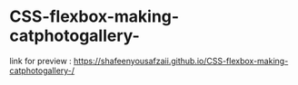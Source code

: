 # CSS-flexbox-making-catphotogallery-
link for preview : https://shafeenyousafzaii.github.io/CSS-flexbox-making-catphotogallery-/
